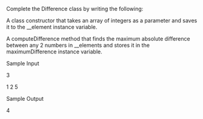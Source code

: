 Complete the Difference class by writing the following:

A class constructor that takes an array of integers as a parameter and saves it to the __element instance variable.

A computeDifference method that finds the maximum absolute difference between any 2 numbers in __elements and stores it in the maximumDifference instance variable.

Sample Input

3

1 2 5

Sample Output

4
